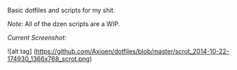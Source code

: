 Basic dotfiles and scripts for my shit.

*Note:* All of the dzen scripts are a WIP.

*Current Screenshot:*

![alt tag] (https://github.com/Axioen/dotfiles/blob/master/scrot_2014-10-22-174930_1366x768_scrot.png)
